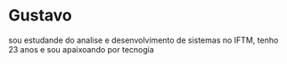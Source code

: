 # Gustavo 

sou estudande do analise e desenvolvimento de sistemas no IFTM, tenho 23 anos e sou apaixoando por tecnogia